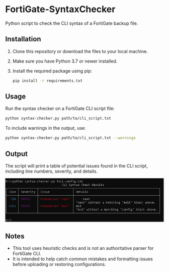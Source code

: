 # FortiGate-SyntaxChecker

Python script to check the CLI syntax of a FortiGate backup file.

## Installation

1. Clone this repository or download the files to your local machine.
2. Make sure you have Python 3.7 or newer installed.
3. Install the required package using pip:

    ```sh
    pip install -r requirements.txt
    ```

## Usage

Run the syntax checker on a FortiGate CLI script file:

```sh
python syntax-checker.py path/to/cli_script.txt
```

To include warnings in the output, use:

```sh
python syntax-checker.py path/to/cli_script.txt --warnings
```

## Output

The script will print a table of potential issues found in the CLI script, including line numbers, severity, and details.

![alt text](CLI-output.png)

## Notes

- This tool uses heuristic checks and is not an authoritative parser for FortiGate CLI.
- It is intended to help catch common mistakes and formatting issues before uploading or restoring configurations.
